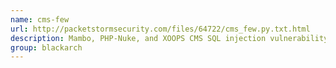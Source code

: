 ```yaml
---
name: cms-few
url: http://packetstormsecurity.com/files/64722/cms_few.py.txt.html
description: Mambo, PHP-Nuke, and XOOPS CMS SQL injection vulnerability scanning tool written in Python. URL : http://packetstormsecurity.com/files/64722/cms_few.py.txt.html Groups : blackarch blackarch-webapp blackarch-scanner
group: blackarch
---
```

